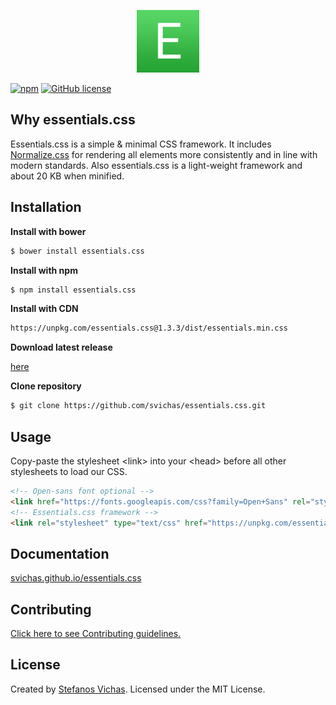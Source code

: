 <p align="center">
	<img src="essentials.png" alt="Essentials.css" width=100 height=100>
</p>


[![npm](https://img.shields.io/npm/v/essentials.css.svg)](https://www.npmjs.com/package/essentials.css)
[![GitHub license](https://img.shields.io/github/license/svichas/essentials.css.svg)](https://github.com/svichas/essentials.css/blob/master/LICENSE)


## Why essentials.css
Essentials.css is a simple & minimal CSS framework. It includes <a href="https://necolas.github.io/normalize.css/">Normalize.css</a> for rendering all elements more consistently and in line with modern standards. Also essentials.css is a light-weight framework and about 20 KB when minified.


## Installation



**Install with bower**

```sh
$ bower install essentials.css
```

**Install with npm**

```sh
$ npm install essentials.css
```


**Install with CDN**

```html
https://unpkg.com/essentials.css@1.3.3/dist/essentials.min.css
```

**Download latest release**

<a href="https://github.com/svichas/essentials.css/releases">here</a>

**Clone repository**

```sh
$ git clone https://github.com/svichas/essentials.css.git
```


## Usage

<p>Copy-paste the stylesheet &#x3C;link&#x3E; into your &#x3C;head&#x3E; before all other stylesheets to load our CSS.</p>

```html
<!-- Open-sans font optional -->
<link href="https://fonts.googleapis.com/css?family=Open+Sans" rel="stylesheet">
<!-- Essentials.css framework -->
<link rel="stylesheet" type="text/css" href="https://unpkg.com/essentials.css@1.3.3/dist/essentials.min.css">
```


## Documentation

<a href="https://svichas.github.io/essentials.css/">svichas.github.io/essentials.css</a>


## Contributing

<a href="contributing.md">Click here to see Contributing guidelines.</a>


## License

<p>Created by <a href="https://github.com/svichas">Stefanos Vichas</a>. Licensed under the MIT License.</p>
